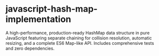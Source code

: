 # javascript-hash-map-implementation
A high-performance, production-ready HashMap data structure in pure JavaScript featuring separate chaining for collision resolution, automatic resizing, and a complete ES6 Map-like API. Includes comprehensive tests and zero dependencies.
